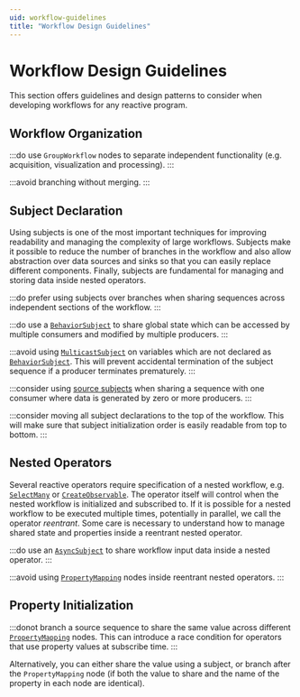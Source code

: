 ```yaml
---
uid: workflow-guidelines
title: "Workflow Design Guidelines" 
---
```


# Workflow Design Guidelines

This section offers guidelines and design patterns to consider when developing workflows for any reactive program.

## Workflow Organization

:::do
use `GroupWorkflow` nodes to separate independent functionality (e.g. acquisition, visualization and processing).
:::

:::avoid
branching without merging.
:::

## Subject Declaration

Using subjects is one of the most important techniques for improving readability and managing the complexity of large workflows. Subjects make it possible to reduce the number of branches in the workflow and also allow abstraction over data sources and sinks so that you can easily replace different components. Finally, subjects are fundamental for managing and storing data inside nested operators.

:::do
prefer using subjects over branches when sharing sequences across independent sections of the workflow.
:::

:::do
use a [`BehaviorSubject`](xref:Bonsai.Reactive.BehaviorSubject) to share global state which can be accessed by multiple consumers and modified by multiple producers.
::: 

:::avoid
using [`MulticastSubject`](xref:Bonsai.Expressions.MulticastSubject) on variables which are not declared as [`BehaviorSubject`](xref:Bonsai.Reactive.BehaviorSubject). This will prevent accidental termination of the subject sequence if a producer terminates prematurely.
:::

:::consider
using [source subjects](xref:subjects#source-subjects) when sharing a sequence with one consumer where data is generated by zero or more producers.
:::

:::consider
moving all subject declarations to the top of the workflow. This will make sure that subject initialization order is easily readable from top to bottom.
:::

## Nested Operators

Several reactive operators require specification of a nested workflow, e.g. [`SelectMany`](xref:Bonsai.Reactive.SelectMany) or [`CreateObservable`](xref:Bonsai.Reactive.CreateObservable). The operator itself will control when the nested workflow is initialized and subscribed to. If it is possible for a nested workflow to be executed multiple times, potentially in parallel, we call the operator *reentrant*. Some care is necessary to understand how to manage shared state and properties inside a reentrant nested operator.

:::do
use an [`AsyncSubject`](xref:Bonsai.Reactive.AsyncSubject) to share workflow input data inside a nested operator.
:::

:::avoid
using [`PropertyMapping`](xref:Bonsai.Expressions.PropertyMappingBuilder) nodes inside reentrant nested operators.
:::

## Property Initialization

:::donot
branch a source sequence to share the same value across different [`PropertyMapping`](xref:Bonsai.Expressions.PropertyMappingBuilder) nodes. This can introduce a race condition for operators that use property values at subscribe time.
:::

Alternatively, you can either share the value using a subject, or branch after the `PropertyMapping` node (if both the value to share and the name of the property in each node are identical).
